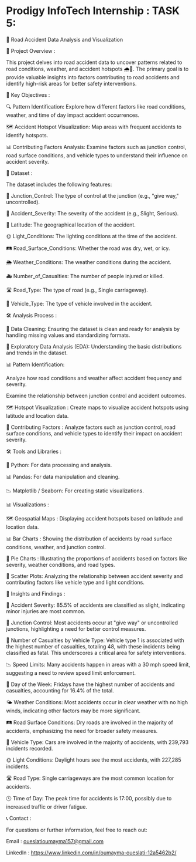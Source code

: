 # Prodigy InfoTech Internship : TASK 5: 

🚗 Road Accident Data Analysis and Visualization

🚀 Project Overview :

This project delves into road accident data to uncover patterns related to road conditions, weather, and accident hotspots 🌧️🚧. The primary goal is to provide valuable insights into factors contributing to road accidents and identify high-risk areas for better safety interventions.

🎯 Key Objectives :

🔍 Pattern Identification: Explore how different factors like road conditions, weather, and time of day impact accident occurrences.

🗺️ Accident Hotspot Visualization: Map areas with frequent accidents to identify hotspots.

📊 Contributing Factors Analysis: Examine factors such as junction control, road surface conditions, and vehicle types to understand their influence on accident severity.

📂 Dataset :

The dataset includes the following features:

🚦 Junction_Control: The type of control at the junction (e.g., "give way," uncontrolled).

🚨 Accident_Severity: The severity of the accident (e.g., Slight, Serious).

📍 Latitude: The geographical location of the accident.

🌞 Light_Conditions: The lighting conditions at the time of the accident.

🛤️ Road_Surface_Conditions: Whether the road was dry, wet, or icy.

🌦️ Weather_Conditions: The weather conditions during the accident.

🚑 Number_of_Casualties: The number of people injured or killed.

🛣️ Road_Type: The type of road (e.g., Single carriageway).

🚗 Vehicle_Type: The type of vehicle involved in the accident.

🛠️ Analysis Process :

🧹 Data Cleaning: Ensuring the dataset is clean and ready for analysis by handling missing values and standardizing formats.

🔎 Exploratory Data Analysis (EDA): Understanding the basic distributions and trends in the dataset.

📊 Pattern Identification:

Analyze how road conditions and weather affect accident frequency and severity.

Examine the relationship between junction control and accident outcomes.

🗺️ Hotspot Visualization : 
  Create maps to visualize accident hotspots using latitude and location data.
  
🔑 Contributing Factors : 
  Analyze factors such as junction control, road surface conditions, and vehicle types to identify their impact on accident severity.
  
🛠️ Tools and Libraries :

🐍 Python: For data processing and analysis.

📊 Pandas: For data manipulation and cleaning.

📉 Matplotlib / Seaborn: For creating static visualizations.

📊 Visualizations :

🗺️ Geospatial Maps : Displaying accident hotspots based on latitude and location data.

📊 Bar Charts : Showing the distribution of accidents by road surface conditions, weather, and junction control.

🥧 Pie Charts : Illustrating the proportions of accidents based on factors like severity, weather conditions, and road types.

🔵 Scatter Plots: Analyzing the relationship between accident severity and contributing factors like vehicle type and light conditions.

📌 Insights and Findings :

🚨 Accident Severity: 85.5% of accidents are classified as slight, indicating minor injuries are most common.

🛑 Junction Control: Most accidents occur at "give way" or uncontrolled junctions, highlighting a need for better control measures.

🚗 Number of Casualties by Vehicle Type: Vehicle type 1 is associated with the highest number of casualties, totaling 48, with these incidents being classified as fatal. This underscores a critical area for safety interventions.

📉 Speed Limits: Many accidents happen in areas with a 30 mph speed limit, suggesting a need to review speed limit enforcement.

📅 Day of the Week: Fridays have the highest number of accidents and casualties, accounting for 16.4% of the total.

🌤️ Weather Conditions: Most accidents occur in clear weather with no high winds, indicating other factors may be more significant.

🛤️ Road Surface Conditions: Dry roads are involved in the majority of accidents, emphasizing the need for broader safety measures.

🚗 Vehicle Type: Cars are involved in the majority of accidents, with 239,793 incidents recorded.

🌞 Light Conditions: Daylight hours see the most accidents, with 227,285 incidents.

🛣️ Road Type: Single carriageways are the most common location for accidents.

🕔 Time of Day: The peak time for accidents is 17:00, possibly due to increased traffic or driver fatigue.

📞 Contact :

For questions or further information, feel free to reach out:

Email : oueslatioumayma157@gmail.com

LinkedIn : https://www.linkedin.com/in/oumayma-oueslati-12a5462b2/
